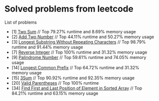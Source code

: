 # Solved problems from leetcode
List of problems
- [1] [Two Sum](https://github.com/svirskey/leetcode/blob/main/1.cpp)
// Top 79.27% runtime and 8.69% memory usage 
- [2] [Add Two Number](https://github.com/svirskey/leetcode/blob/main/2.cpp)
// Top 44.11% runtime and 50.27% memory usage
- [3] [Longest Substring Without Repeating Characters](https://github.com/svirskey/leetcode/blob/main/3.cpp)
// Top 98.79% runtime and 91.44% memory usage
- [7] [Reverse Integer](https://github.com/svirskey/leetcode/blob/main/7.cpp)
// Top 100% runtime and 31.32% memory usage
- [9] [Palindrome Number](https://github.com/svirskey/leetcode/blob/main/9.cpp)
// Top 59.61% runtime and 74.05% memory usage
- [14] [Longest Common Prefix](https://github.com/svirskey/leetcode/blob/main/14.cpp)
// Top 64.72% runtime and 31.32% memory usage
- [15] [3Sum](https://github.com/svirskey/leetcode/blob/main/15.cpp)
// Top 90.92% runtime and 92.35% memory usage
- [20] [Valid Parentheses](https://github.com/svirskey/leetcode/blob/main/20.cpp)
// Top 100% runtime 
- [34] [Find First and Last Position of Element in Sorted Array](https://github.com/svirskey/leetcode/blob/main/34.cpp)
// Top 84.21% runtime and 63.15% memory usage
